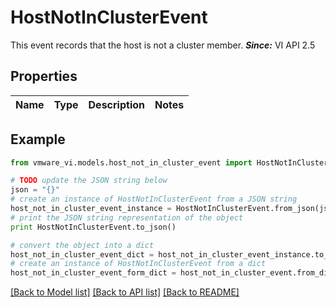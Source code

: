 # HostNotInClusterEvent

This event records that the host is not a cluster member.  ***Since:*** VI API 2.5 

## Properties
Name | Type | Description | Notes
------------ | ------------- | ------------- | -------------

## Example

```python
from vmware_vi.models.host_not_in_cluster_event import HostNotInClusterEvent

# TODO update the JSON string below
json = "{}"
# create an instance of HostNotInClusterEvent from a JSON string
host_not_in_cluster_event_instance = HostNotInClusterEvent.from_json(json)
# print the JSON string representation of the object
print HostNotInClusterEvent.to_json()

# convert the object into a dict
host_not_in_cluster_event_dict = host_not_in_cluster_event_instance.to_dict()
# create an instance of HostNotInClusterEvent from a dict
host_not_in_cluster_event_form_dict = host_not_in_cluster_event.from_dict(host_not_in_cluster_event_dict)
```
[[Back to Model list]](../README.md#documentation-for-models) [[Back to API list]](../README.md#documentation-for-api-endpoints) [[Back to README]](../README.md)


